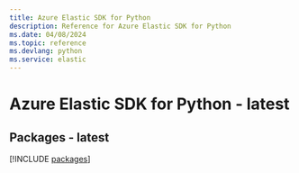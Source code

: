```yaml
---
title: Azure Elastic SDK for Python
description: Reference for Azure Elastic SDK for Python
ms.date: 04/08/2024
ms.topic: reference
ms.devlang: python
ms.service: elastic
---
```

# Azure Elastic SDK for Python - latest
## Packages - latest
[!INCLUDE [packages](elastic-index.md)]
